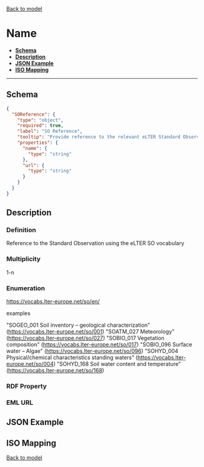 [Back to model](_base.md)

# Name

- **[Schema](#schema)**
- **[Description](#description)**
- **[JSON Example](#json-example)**
- **[ISO Mapping](#iso-mapping)**
---
## Schema
```json
{
  "SOReference": {
    "type": "object",
    "required": true,
    "label": "SO Reference",
    "tooltip": "Provide reference to the relevant eLTER Standard Observation",
    "properties": {
      "name": {
        "type": "string"
      },
      "url": {
        "type": "string"
      }
    }
  }
}
```
## Description
### Definition
Reference to the Standard Observation using the eLTER SO vocabulary
### Multiplicity
1-n
### Enumeration
https://vocabs.lter-europe.net/so/en/

examples

"SOGEO_001 Soil inventory – geological characterization" (https://vocabs.lter-europe.net/so/001)
"SOATM_027 Meteorology" (https://vocabs.lter-europe.net/so/027)
"SOBIO_017 Vegetation composition" (https://vocabs.lter-europe.net/so/017)
"SOBIO_096 Surface water – Algae" (https://vocabs.lter-europe.net/so/096)
"SOHYD_004 Physical/chemical characteristics standing waters" (https://vocabs.lter-europe.net/so/004) 
"SOHYD_168 Soil water content and temperature" (https://vocabs.lter-europe.net/so/168)

### RDF Property
### EML URL


## JSON Example
## ISO Mapping

[Back to model](_base.md)
